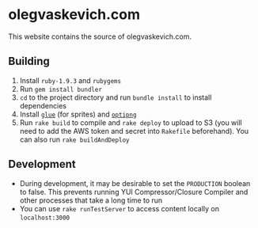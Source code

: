 olegvaskevich.com
=================

This website contains the source of olegvaskevich.com.

Building
--------
1. Install `ruby-1.9.3` and `rubygems`
1. Run `gem install bundler`
1. `cd` to the project directory and run `bundle install` to install dependencies
1. Install [`glue`](http://glue.readthedocs.org/en/latest/) (for sprites) and [`optipng`](http://optipng.sourceforge.net/)
1. Run `rake build` to compile and `rake deploy` to upload to S3 (you will need to add the AWS token and secret into `Rakefile` beforehand). You can also run `rake buildAndDeploy`

Development
-----------
* During development, it may be desirable to set the `PRODUCTION` boolean to false. This prevents running YUI Compressor/Closure Compiler and other processes that take a long time to run
* You can use `rake runTestServer` to access content locally on `localhost:3000`

